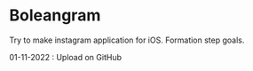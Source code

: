 # Boleangram
Try to make instagram application for iOS. Formation step goals.

  01-11-2022 :
Upload on GitHub 

